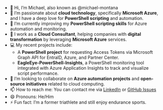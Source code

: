 - 👋 Hi, I’m Michael, also known as @michael-montana
- 👀 I’m passionate about **cloud technology**, specifically **Microsoft Azure**, and I have a deep love for **PowerShell scripting** and automation.
- 🌱 I’m currently improving my **PowerShell scripting skills** for Azure automation and monitoring.
- 💼 I work as a **Cloud Consultant**, helping companies with **digital transformation** by leveraging **Microsoft Azure** services.
- 💻 My recent projects include:
  - A **PowerShell project** for requesting Access Tokens via Microsoft Graph API for EntraID, Azure, and Partner Center.
  - **EagleEye-PowerShell-Insights**, a PowerShell monitoring tool integrated with Azure Application Insights to track and visualize script performance.
- 💞️ I’m looking to collaborate on **Azure automation projects** and **open-source initiatives** related to cloud computing.
- 📫 How to reach me: You can contact me via [LinkedIn](https://www.linkedin.com/in/m-montana) or [GitHub Issues](https://github.com/michael-montana)
- 😄 Pronouns: He/Him
- ⚡ Fun fact: I’m a former triathlete and still enjoy endurance sports.
